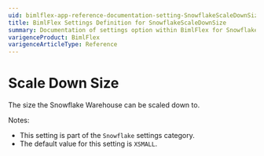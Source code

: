 ```yaml
---
uid: bimlflex-app-reference-documentation-setting-SnowflakeScaleDownSize
title: BimlFlex Settings Definition for SnowflakeScaleDownSize
summary: Documentation of settings option within BimlFlex for SnowflakeScaleDownSize
varigenceProduct: BimlFlex
varigenceArticleType: Reference
---
```


# Scale Down Size

The size the Snowflake Warehouse can be scaled down to.

Notes:
* This setting is part of the `Snowflake` settings category.
* The default value for this setting is `XSMALL`.